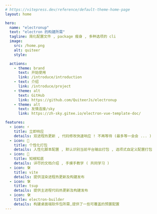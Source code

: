 ```yaml
---
# https://vitepress.dev/reference/default-theme-home-page
layout: home

hero:
  name: "electronup"
  text: "electron 的构建所需"
  tagline: 简化配置文件 , package 瘦身 , 多种选项的 cli
  image:
    src: /home.png
    alt: quiteer
    style:

  actions:
    - theme: brand
      text: 开始使用
      link: /introduce/introduction
    - text: 介绍
      link: /introduce/project
    - theme: alt
      text: GitHub
      link: https://github.com/QuiteerJs/electronup
    - theme: alt
      text: 友情连接/sky
      link: https://zh-sky.gitee.io/electron-vue-template-doc/

features:
  - icon: ⚡️
    title: 立即响应
    details: 双进程热更新 , 代码修改快速响应 ! 不再等待 (最多等一会会 ... )
  - icon: 🦾
    title: 个性化打包
    details: 人性化脚本配置 , 默认识别当前平台输出打包 , 选项式自定义配置打包
  - icon: 🤺
    title: 知根知底
    details: 详尽的文档介绍 , 手摸手教学 ( 共同学习 )
  - icon: 🛠️
    title: vite
    details: 提供渲染进程热更新及构建发布
  - icon: 🛠️
    title: tsup
    details: 提供主进程代码热更新及构建发布
  - icon: 🛠️
    title: electron-builder
    details: 构建桌面端软件包所需,提供了一些可覆盖的预置配置
---
```



<style>
:root {
  --vp-home-hero-name-color: transparent;
  --vp-home-hero-name-background: -webkit-linear-gradient(120deg, #bd34fe 30%, #41d1ff);

  --vp-home-hero-image-background-image: linear-gradient(-45deg, #bd34fe 50%, #47caff 50%);
  --vp-home-hero-image-filter: blur(40px);
}

@media (min-width: 640px) {
  :root {
    --vp-home-hero-image-filter: blur(56px);
  }
}

@media (min-width: 960px) {
  :root {
    --vp-home-hero-image-filter: blur(72px);
  }
}
</style>
